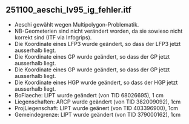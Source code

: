 251100_aeschi_lv95_ig_fehler.itf
--------------------------------

* Aeschi gewählt wegen Multipolygon-Problematik.
* NB-Geometerien sind nicht verändert worden, da sie sowieso nicht korrekt sind (ITF via Infogrips).
* Die Koordinate eines LFP3 wurde geändert, so dass der LFP3 jetzt ausserhalb liegt.
* Die Koordinate eines GP wurde geändert, so dass der GP jetzt ausserhalb liegt.
* Die Koordinate eines GP wurde geändert, so dass der GP jetzt ausserhalb liegt.
* Die Koordinate eines HGP wurde geändert, so dass der HGP jetzt ausserhalb liegt.
* BoFlaeche: LIPT wurde geändert (von TID 68026695), 1 cm
* Liegenschaften: ARCP wurde geändert (von TID 382009092), 1cm
* ProjLiegenschaft: LIPT wurde geänert (von TID 403396900), 1cm
* Gemeindegrenze: LIPT wurde geändert (von TID 379000162), 1cm
